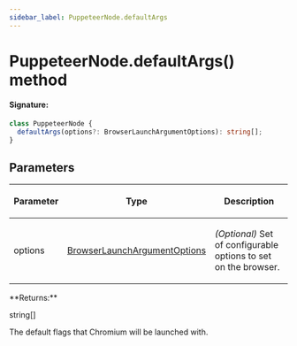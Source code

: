 ```yaml
---
sidebar_label: PuppeteerNode.defaultArgs
---
```


# PuppeteerNode.defaultArgs() method

#### Signature:

```typescript
class PuppeteerNode {
  defaultArgs(options?: BrowserLaunchArgumentOptions): string[];
}
```

## Parameters

<table><thead><tr><th>

Parameter

</th><th>

Type

</th><th>

Description

</th></tr></thead>
<tbody><tr><td>

options

</td><td>

[BrowserLaunchArgumentOptions](./puppeteer.browserlaunchargumentoptions.md)

</td><td>

_(Optional)_ Set of configurable options to set on the browser.

</td></tr>
</tbody></table>
**Returns:**

string\[\]

The default flags that Chromium will be launched with.
